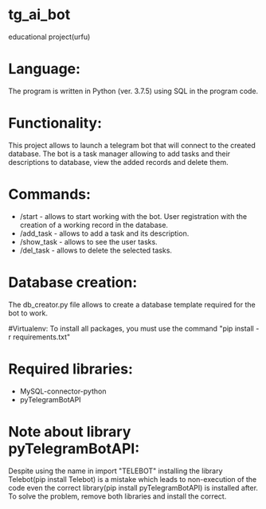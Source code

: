 # tg_ai_bot
educational project(urfu)

# Language:
The program is written in Python (ver. 3.7.5) using SQL in the program code.

# Functionality:
This project allows to launch a telegram bot that will connect to the created database.
The bot is a task manager allowing to add tasks and their descriptions to database, view the added records and delete them.

# Commands:
- /start - allows to start working with the bot. User registration with the creation of a working record in the database.
- /add_task - allows to add a task and its description.
- /show_task - allows to see the user tasks.
- /del_task - allows to delete the selected tasks.

# Database creation:
The db_creator.py file allows to create a database template required for the bot to work.

#Virtualenv:
To install all packages, you must use the command "pip install -r requirements.txt"

# Required libraries:
- MySQL-connector-python
- pyTelegramBotAPI

# Note about library pyTelegramBotAPI:
Despite using the name in import "TELEBOT" installing the library Telebot(pip install Telebot) 
is a mistake which leads to non-execution of the code even the correct library(pip install pyTelegramBotAPI) is installed after.
To solve the problem, remove both libraries and install the correct.
